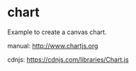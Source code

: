 # chart

Example to create a canvas chart.

manual: http://www.chartjs.org

cdnjs: https://cdnjs.com/libraries/Chart.js
